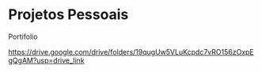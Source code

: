 # Projetos Pessoais

Portifolio 

https://drive.google.com/drive/folders/19qugUw5VLuKcpdc7vRO156zOxpEgQgAM?usp=drive_link
